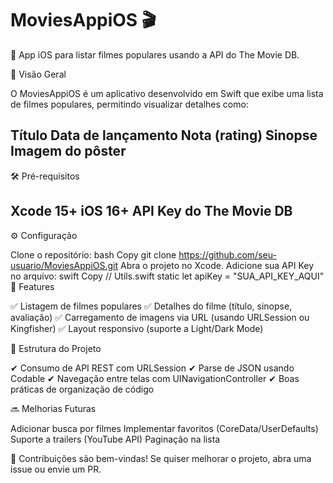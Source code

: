 # MoviesAppiOS 🎬
📱 App iOS para listar filmes populares usando a API do The Movie DB.

📌 Visão Geral

O MoviesAppiOS é um aplicativo desenvolvido em Swift que exibe uma lista de filmes populares, permitindo visualizar detalhes como:

Título
Data de lançamento
Nota (rating)
Sinopse
Imagem do pôster
--
🛠️ Pré-requisitos

Xcode 15+
iOS 16+
API Key do The Movie DB
--
⚙️ Configuração

Clone o repositório:
bash
Copy
git clone https://github.com/seu-usuario/MoviesAppiOS.git
Abra o projeto no Xcode.
Adicione sua API Key no arquivo:
swift
Copy
// Utils.swift
static let apiKey = "SUA_API_KEY_AQUI"
🎨 Features

✅ Listagem de filmes populares
✅ Detalhes do filme (título, sinopse, avaliação)
✅ Carregamento de imagens via URL (usando URLSession ou Kingfisher)
✅ Layout responsivo (suporte a Light/Dark Mode)

🏫 Estrutura do Projeto

✔ Consumo de API REST com URLSession
✔ Parse de JSON usando Codable
✔ Navegação entre telas com UINavigationController
✔ Boas práticas de organização de código

🔜 Melhorias Futuras

Adicionar busca por filmes
Implementar favoritos (CoreData/UserDefaults)
Suporte a trailers (YouTube API)
Paginação na lista

🎉 Contribuições são bem-vindas!
Se quiser melhorar o projeto, abra uma issue ou envie um PR.
